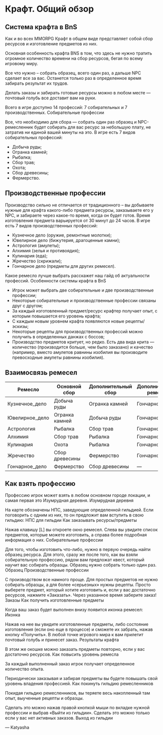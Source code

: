 # Крафт. Общий обзор

## Система крафта в BnS

Как и во всех MMORPG Крафт в общем виде представляет собой сбор ресурсов и изготовление предметов из них.

Основная особенность крафта BNS в том, что здесь не нужно тратить огромное количество времени на сбор ресурсов, бегая по всему игровому миру.

Все что нужно – собрать образец, всего один раз, а дальше NPC сделает все за вас. Останется только раз в определенное время забирать результат их трудов.

Делать заказы и забирать готовые ресурсы можно в любом месте — почтовый голубь все доставит вам на руки.

Всего в игре доступно 14 профессий: 7 собирательных и 7 производственных.
Собирательные профессии

Все, что необходимо для сбора — собрать один раз образец и NPC-ремесленник будет собирать для вас ресурс за небольшую плату, не затратив ни единой вашей минуты на это.
В игре есть 7 видов собирательных профессий:

 * Добыча руды;
 * Огранка камней;
 * Рыбалка;
 * Сбор трав;
 * Охота;
 * Сбор древесины;
 * Фермерство.

## Производственные профессии

Производство сильно не отличается от традиционного – вы добываете нужные для крафта какого-либо предмета ресурсы, заказываете его у NPC, и забираете через какое-то время, когда он будет готов. Время изготовления предмета варьируется от 30 минут до 24 часов.
В игре есть 7 видов производственных профессий:

 * Кузнечное дело (оружие, ремонтные молотки);
 * Ювелирное дело (бижутерия, драгоценные камни);
 * Астрология (амулеты);
 * Алхимия (зелья и противоядия);
 * Кулинария (еда);
 * Жречество (скрижали);
 * Гончарное дело (предметы для других ремесел).

Какое ремесло лучше выбрать расскажет наш гайд об актуальности профессий.
Особенности системы крафта в BnS

 * Игрок может выбрать две собирательные и две производственные профессии;
 * Некоторые собирательные и производственные профессии связаны друг с другом;
 * За каждый изготовленный предмет/ресурс крафтер получает опыт, с которым повышается его уровень крафта;
 * С каждым новым уровнем крафта появляются новые рецепты/эскизы;
 * Некоторые рецепты для производственных профессий можно получить в определенных данжах с боссов;
 * Производство предметов критует, но редко. Есть два вида крита — количество (производится больше, чем было заказано) и качество (например, вместо амулетов равнины изобилия вы производите превосходные амулеты равнины изобилия).

## Взаимосвязь ремесел
| Ремесло        | Основной сбор  | Дополнительный сбор | Дополнительное ремесло |
|----------------|----------------|---------------------|------------------------|
| Кузнечное_дело | Добыча руды    | Огранка камней      | Гончарное дело         |
| Ювелирное_дело | Огранка камней | Добыча руды         | Гончарное дело         |
| Астрология     | Рыбалка        | Сбор трав           | Гончарное дело         |
| Алхимия        | Сбор трав      | Рыбалка             | Гончарное дело         |
| Кулинария      | Охота          | Рыбалка             | Гончарное дело         |
| Жречество      | Сбор древесины | Фермерство          | Гончарное дело         |
| Гончарное_дело | Фермерство     | Сбор древесины      | —                      |

## Как взять профессию

Профессию игрок может взять в любом основном городе локации, и самая первая это Изумрудная деревня.
Изумрудная деревня

На карте обозначены НПС, заведующие определенной гильдией. Если поговорить с одним из них, то он предложит вам вступить в свою гильдию:
НПС для гильдии
Как заказывать ресурсы/предметы

Нажав клавишу [L] вы откроете окно ремесел. Слева вы увидите список предметов, которые можете изготовить, а справа более подробная информация о них.
Собирательные профессии

Для того, чтобы изготовить что-либо, нужно в первую очередь найти образец ресурса. Для этого, сразу же после того, как вы взяли собирательную профессию, рядом вам предложат квест, который научит вас собирать образцы. Образец нужно собрать только один раз.
Образец
Производственные профессии

С производством все намного проще. Для простых предметов не нужно собирать образцы, а для более «серьезных» нужны рецепты. Просто выберете предмет, который хотите изготовить и, если у вас достаточно ресурсов, нажмите «Заказать». Через указанное время заберите заказ!
Заказы
Как получить изготовленные предметы

Когда ваш заказ будет выполнен внизу появится иконка ремесел:
Иконка

Нажав на нее вы увидите изготовленные предметы, либо состояние изготовления (если оно еще в процессе) и сможете их забрать, нажав кнопку «Получить». В любой точке игрового мира к вам прилетит почтовый голубь и принесет заказ.
Результаты крафта

В этом же окошке можно заказать предметы повторно, если у вас достаточно ресурсов.
Как повысить уровень ремесла

За каждый выполненный заказ игрок получает определенное количество опыта.

Периодически заказывая и забирая предметы вы будете повышать свой уровень владения профессией.
Как покинуть гильдию ремесленников

Покидая гильдию ремесленников, вы теряете весь накопленный там опыт, выученные рецепты и образцы.

Сделать это можно нажав правой кнопкой мыши по вкладке нужной профессии и выбрав «Выйти из гильдии». Сделать это можно только если у вас нет активных заказов.
Выход из гильдии

— Katyasha
